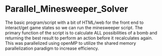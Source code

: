 # Parallel_Minesweeper_Solver

The basic program/script with a bit of HTML/web for the front end to interact/get game states so we can run the minesweeper script. 
The primary function of the script is to calculate ALL possibilities of a bomb
and returning the best result to perform an action before it recalculates again.
This was parallelized using openMP to utilize the shared memory parallelization paradigm to increase efficiency.
